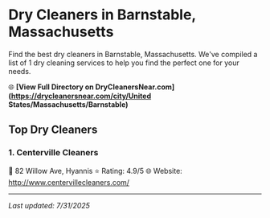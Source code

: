 # Dry Cleaners in Barnstable, Massachusetts

Find the best dry cleaners in Barnstable, Massachusetts. We've compiled a list of 1 dry cleaning services to help you find the perfect one for your needs.

🌐 **[View Full Directory on DryCleanersNear.com](https://drycleanersnear.com/city/United States/Massachusetts/Barnstable)**

## Top Dry Cleaners

### 1. Centerville Cleaners
📍 82 Willow Ave, Hyannis
⭐ Rating: 4.9/5
🌐 Website: http://www.centervillecleaners.com/


---

*Last updated: 7/31/2025*
